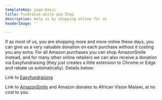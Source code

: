 ```yaml
---
templateKey: page-basic
title: Fundraise while you Shop
description: Help us by shopping online for us
headerImage: ''

---
```

If as most of us, you are shopping more and more online these days, you can give us a very valuable donation on each purchase without it costing you any extra. For all Amazon purchases you can shop AmazonSmile instead, and for many other online retailers we can also receive a donation via Easyfundraising  (they just creates a little extension to Chrome or Edge and rebate us automatically). Details below:

Link to [Easyfundraising](https://www.easyfundraising.org.uk/causes/avm/)

Link to [AmazonSmile](https://smile.amazon.co.uk/ch/1113786-0) and Amazon donates to African Vision Malawi, at no cost to you.